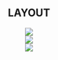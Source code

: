<div align="center">
  
  ## LAYOUT
  
<img src="https://github.com/gibifyofficial/dtmoney-ignite/blob/master/public/Capa-desktop.png" />
  <br>
<img src="https://github.com/gibifyofficial/dtmoney-ignite/blob/master/public/Model-desktop.png" />
  <br>
<img src="https://github.com/gibifyofficial/dtmoney-ignite/blob/master/public/capa-mobile.png" />


</div>
